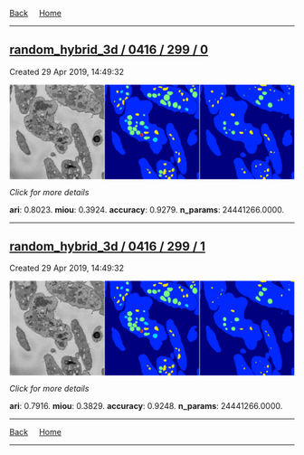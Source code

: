 
[Back](..)&nbsp;&nbsp;&nbsp;&nbsp;&nbsp;[Home](https://leapmanlab.github.io/snapshots)

---

<div class="summary"><a href="0"><h2>random_hybrid_3d / 0416 / 299 / 0</h2></a><p>Created 29 Apr 2019, 14:49:32
</p><a href="0"><img src="0/media/summary.png" align="center"></a><p>
<i>Click for more details</i>
</p></div>

**ari**: 0.8023. **miou**: 0.3924. **accuracy**: 0.9279. **n_params**: 24441266.0000. 

---

<div class="summary"><a href="1"><h2>random_hybrid_3d / 0416 / 299 / 1</h2></a><p>Created 29 Apr 2019, 14:49:32
</p><a href="1"><img src="1/media/summary.png" align="center"></a><p>
<i>Click for more details</i>
</p></div>

**ari**: 0.7916. **miou**: 0.3829. **accuracy**: 0.9248. **n_params**: 24441266.0000. 

---

[Back](..)&nbsp;&nbsp;&nbsp;&nbsp;&nbsp;[Home](https://leapmanlab.github.io/snapshots)

---